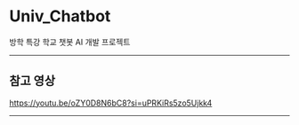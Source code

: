 # Univ_Chatbot
방학 특강 학교 챗봇 AI 개발 프로젝트

---

## 참고 영상

https://youtu.be/oZY0D8N6bC8?si=uPRKiRs5zo5Ujkk4

---
